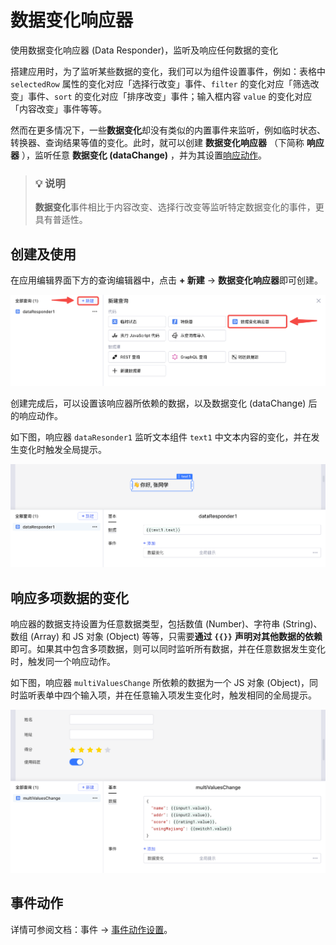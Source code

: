 # 数据变化响应器

使用数据变化响应器 (Data Responder)，监听及响应任何数据的变化

搭建应用时，为了监听某些数据的变化，我们可以为组件设置事件，例如：表格中 `selectedRow` 属性的变化对应「选择行改变」事件、`filter` 的变化对应「筛选改变」事件、`sort` 的变化对应「排序改变」事件；输入框内容 `value` 的变化对应「内容改变」事件等等。

然而在更多情况下，一些**数据变化**却没有类似的内置事件来监听，例如临时状态、转换器、查询结果等值的变化。此时，就可以创建 **数据变化响应器** （下简称 **响应器** ），监听任意 **数据变化 (dataChange)** ，并为其设置[响应动作](../event-handler.md)。

> ### 💡 说明
>
> **数据变化**事件相比于内容改变、选择行改变等监听特定数据变化的事件，更具有普适性。
>

## 创建及使用

在应用编辑界面下方的查询编辑器中，点击 **+ 新建** -> **数据变化响应器**即可创建。

![](../assets/1-20230810212003-rrtnfug.png)

创建完成后，可以设置该响应器所依赖的数据，以及数据变化 (dataChange) 后的响应动作。

如下图，响应器 `dataResonder1` 监听文本组件 `text1` 中文本内容的变化，并在发生变化时触发全局提示。

![](../assets/2-20230810212004-urgasg1.png)

## 响应多项数据的变化

响应器的数据支持设置为任意数据类型，包括数值 (Number)、字符串 (String)、数组 (Array) 和 JS 对象 (Object) 等等，只需要**通过** **`{{}}`** **声明对其他数据的依赖**即可。如果其中包含多项数据，则可以同时监听所有数据，并在任意数据发生变化时，触发同一个响应动作。

如下图，响应器 `multiValuesChange` 所依赖的数据为一个 JS 对象 (Object)，同时监听表单中四个输入项，并在任意输入项发生变化时，触发相同的全局提示。

![](../assets/3-20230810212004-9kld4zh.png)

## 事件动作

详情可参阅文档：事件 -> [事件动作设置](../event-handler.md)。
